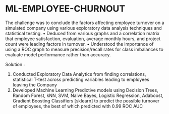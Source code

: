 # ML-EMPLOYEE-CHURNOUT
The challenge was to conclude the factors affecting employee turnover on a simulated company using various exploratory data analysis techniques and statistical testing. 
• Deduced from various graphs and a correlation matrix that employee satisfaction, evaluation, average monthly hours, and project count were leading factors in turnover. 
• Understood the importance of using a ROC graph to measure precision/recall rates for class imbalances to evaluate model performance rather than accuracy.

Solution :
1. Conducted Exploratory Data Analytics from finding correlations, statistical T-test across predicting variables leading to employees leaving the Company
2. Developed Machine Learning Predictive models using Decision Trees, Random Forest, kNN, SVM, Naive Bayes, Logistic Regression, Adaboost, Gradient Boosting Classifiers [sklearn] to predict the possible turnover of employees, the best of which predicted with 0.99 ROC AUC

 
